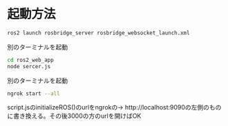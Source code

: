 # 起動方法

```bash
ros2 launch rosbridge_server rosbridge_websocket_launch.xml
```

別のターミナルを起動

```bash
cd ros2_web_app
node sercer.js
```

別のターミナルを起動

```bash
ngrok start --all
```

script.jsのinitializeROS()のurlをngrokの-> http://localhost:9090の左側のものに書き換える。その後3000の方のurlを開けばOK